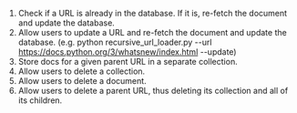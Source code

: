 1. Check if a URL is already in the database. If it is, re-fetch the document and update the database.
2. Allow users to update a URL and re-fetch the document and update the database. (e.g. python recursive_url_loader.py --url https://docs.python.org/3/whatsnew/index.html --update)
3. Store docs for a given parent URL in a separate collection.
4. Allow users to delete a collection.
5. Allow users to delete a document.
6. Allow users to delete a parent URL, thus deleting its collection and all of its children.
